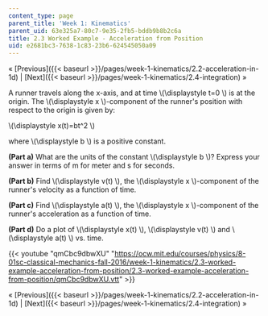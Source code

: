 ```yaml
---
content_type: page
parent_title: 'Week 1: Kinematics'
parent_uid: 63e325a7-80c7-9e35-2fb5-bddb9b8b2c6a
title: 2.3 Worked Example - Acceleration from Position
uid: e2681bc3-7638-1c83-23b6-624545050a09
---
```


« [Previous]({{< baseurl >}}/pages/week-1-kinematics/2.2-acceleration-in-1d) | [Next]({{< baseurl >}}/pages/week-1-kinematics/2.4-integration) »

A runner travels along the x-axis, and at time \\(\\displaystyle t=0 \\) is at the origin. The \\(\\displaystyle x \\)-component of the runner's position with respect to the origin is given by:

\\(\\displaystyle x(t)=bt^2 \\)

where \\(\\displaystyle b \\) is a positive constant.

**(Part a)** What are the units of the constant \\(\\displaystyle b \\)? Express your answer in terms of m for meter and s for seconds.

**(Part b)** Find \\(\\displaystyle v(t) \\), the \\(\\displaystyle x \\)-component of the runner's velocity as a function of time.

**(Part c)** Find \\(\\displaystyle a(t) \\), the \\(\\displaystyle x \\)-component of the runner's acceleration as a function of time.

**(Part d)** Do a plot of \\(\\displaystyle x(t) \\), \\(\\displaystyle v(t) \\) and \\(\\displaystyle a(t) \\) vs. time.

{{< youtube "qmCbc9dbwXU" "https://ocw.mit.edu/courses/physics/8-01sc-classical-mechanics-fall-2016/week-1-kinematics/2.3-worked-example-acceleration-from-position/2.3-worked-example-acceleration-from-position/qmCbc9dbwXU.vtt" >}}

« [Previous]({{< baseurl >}}/pages/week-1-kinematics/2.2-acceleration-in-1d) | [Next]({{< baseurl >}}/pages/week-1-kinematics/2.4-integration) »